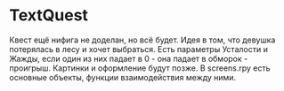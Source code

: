 # TextQuest
Квест ещё нифига не доделан, но всё будет. Идея в том, что девушка потерялась в лесу и хочет выбраться. 
Есть параметры Усталости и Жажды, если один из них падает в 0 - она падает в обморок - проигрыш.
Картинки и оформление будут позже.
В screens.rpy есть основные объекты, функции взаимодействия между ними.

